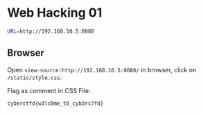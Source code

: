 # Web Hacking 01
```bash
URL=http://192.168.10.5:8080
```

## Browser

Open `view-source:http://192.168.10.5:8080/` in browser, click on `/static/style.css`.

Flag as comment in CSS File:

`cyberctfd{w3lc0me_t0_cyb3rc7fd}`
